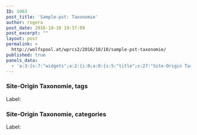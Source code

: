 ```yaml
---
ID: 1963
post_title: 'Sample-pst: Taxonomie'
author: rogera
post_date: 2016-10-10 19:37:09
post_excerpt: ""
layout: post
permalink: >
  http://wolfspool.at/wprcs2/2016/10/10/sample-pst-taxonomie/
published: true
panels_data:
  - 'a:3:{s:7:"widgets";a:2:{i:0;a:8:{s:5:"title";s:27:"Site-Origin Taxonomie, tags";s:8:"taxonomy";s:8:"post_tag";s:5:"label";s:6:"Label:";s:14:"display_format";s:6:"button";s:5:"color";b:0;s:11:"hover_color";b:0;s:12:"_sow_form_id";s:13:"57fbd558ee462";s:11:"panels_info";a:6:{s:5:"class";s:33:"SiteOrigin_Widget_Taxonomy_Widget";s:4:"grid";i:0;s:4:"cell";i:0;s:2:"id";i:0;s:9:"widget_id";s:36:"39ec387a-8600-4111-8593-674867658b24";s:5:"style";a:2:{s:27:"background_image_attachment";b:0;s:18:"background_display";s:4:"tile";}}}i:1;a:8:{s:5:"title";s:33:"Site-Origin Taxonomie, categories";s:8:"taxonomy";s:8:"category";s:5:"label";s:6:"Label:";s:14:"display_format";s:6:"button";s:5:"color";b:0;s:11:"hover_color";b:0;s:12:"_sow_form_id";s:13:"57fbd60ec1b9e";s:11:"panels_info";a:6:{s:5:"class";s:33:"SiteOrigin_Widget_Taxonomy_Widget";s:4:"grid";i:0;s:4:"cell";i:0;s:2:"id";i:1;s:9:"widget_id";s:36:"39ec387a-8600-4111-8593-674867658b24";s:5:"style";a:2:{s:27:"background_image_attachment";b:0;s:18:"background_display";s:4:"tile";}}}}s:5:"grids";a:1:{i:0;a:2:{s:5:"cells";i:1;s:5:"style";a:2:{s:27:"background_image_attachment";b:0;s:18:"background_display";s:4:"tile";}}}s:10:"grid_cells";a:1:{i:0;a:2:{s:4:"grid";i:0;s:6:"weight";i:1;}}}'
---
```

<h3 class="widget-title">Site-Origin Taxonomie, tags</h3>
<label class="sow-taxonomy-label">Label:</label>
<h3 class="widget-title">Site-Origin Taxonomie, categories</h3>
<label class="sow-taxonomy-label">Label:</label>